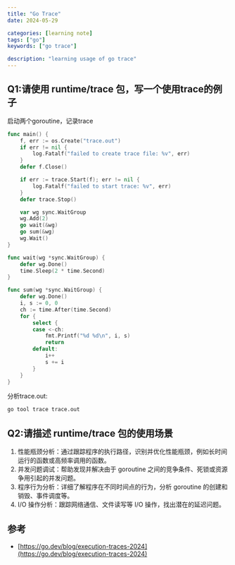 ```yaml
---
title: "Go Trace"
date: 2024-05-29

categories: [learning note]
tags: ["go"]
keywords: ["go trace"]

description: "learning usage of go trace"
---
```


## Q1:请使用 runtime/trace 包，写一个使用trace的例子
启动两个goroutine，记录trace
```go
func main() {
	f, err := os.Create("trace.out")
	if err != nil {
		log.Fatalf("failed to create trace file: %v", err)
	}
	defer f.Close()

	if err := trace.Start(f); err != nil {
		log.Fatalf("failed to start trace: %v", err)
	}
	defer trace.Stop()

	var wg sync.WaitGroup
	wg.Add(2)
	go wait(&wg)
	go sum(&wg)
	wg.Wait()
}

func wait(wg *sync.WaitGroup) {
	defer wg.Done()
	time.Sleep(2 * time.Second)
}

func sum(wg *sync.WaitGroup) {
	defer wg.Done()
	i, s := 0, 0
	ch := time.After(time.Second)
	for {
		select {
		case <-ch:
			fmt.Printf("%d %d\n", i, s)
			return
		default:
			i++
			s += i
		}
	}
}
```
分析trace.out:
```sh
go tool trace trace.out
```

## Q2:请描述 runtime/trace 包的使用场景
1. 性能瓶颈分析：通过跟踪程序的执行路径，识别并优化性能瓶颈，例如长时间运行的函数或高频率调用的函数。
2. 并发问题调试：帮助发现并解决由于 goroutine 之间的竞争条件、死锁或资源争用引起的并发问题。
3. 程序行为分析：详细了解程序在不同时间点的行为，分析 goroutine 的创建和销毁、事件调度等。
4. I/O 操作分析：跟踪网络通信、文件读写等 I/O 操作，找出潜在的延迟问题。

## 参考
- [https://go.dev/blog/execution-traces-2024](https://go.dev/blog/execution-traces-2024)
